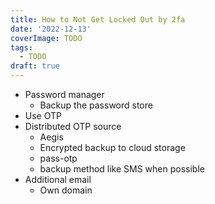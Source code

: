 ```yaml
---
title: How to Not Get Locked Out by 2fa
date: '2022-12-13'
coverImage: TODO
tags:
  - TODO
draft: true
---
```


- Password manager
  - Backup the password store
- Use OTP
- Distributed OTP source
  - Aegis
  - Encrypted backup to cloud storage
  - pass-otp
  - backup method like SMS when possible
- Additional email
  - Own domain
